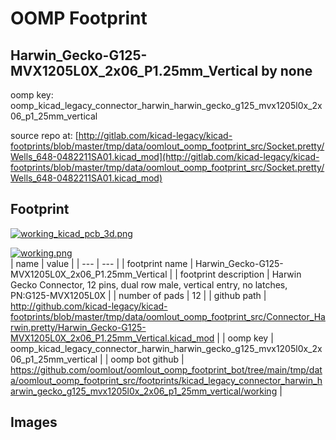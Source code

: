 # OOMP Footprint  
## Harwin_Gecko-G125-MVX1205L0X_2x06_P1.25mm_Vertical  by none  
  
oomp key: oomp_kicad_legacy_connector_harwin_harwin_gecko_g125_mvx1205l0x_2x06_p1_25mm_vertical  
  
source repo at: [http://gitlab.com/kicad-legacy/kicad-footprints/blob/master/tmp/data/oomlout_oomp_footprint_src/Socket.pretty/Wells_648-0482211SA01.kicad_mod](http://gitlab.com/kicad-legacy/kicad-footprints/blob/master/tmp/data/oomlout_oomp_footprint_src/Socket.pretty/Wells_648-0482211SA01.kicad_mod)  
## Footprint  
  
[![working_kicad_pcb_3d.png](working_kicad_pcb_3d_600.png)](working_kicad_pcb_3d.png)  
  
[![working.png](working_600.png)](working.png)  
| name | value | 
| --- | --- | 
| footprint name | Harwin_Gecko-G125-MVX1205L0X_2x06_P1.25mm_Vertical | 
| footprint description | Harwin Gecko Connector, 12 pins, dual row male, vertical entry, no latches, PN:G125-MVX1205L0X | 
| number of pads | 12 | 
| github path | http://github.com/kicad-legacy/kicad-footprints/blob/master/tmp/data/oomlout_oomp_footprint_src/Connector_Harwin.pretty/Harwin_Gecko-G125-MVX1205L0X_2x06_P1.25mm_Vertical.kicad_mod | 
| oomp key | oomp_kicad_legacy_connector_harwin_harwin_gecko_g125_mvx1205l0x_2x06_p1_25mm_vertical | 
| oomp bot github | https://github.com/oomlout/oomlout_oomp_footprint_bot/tree/main/tmp/data/oomlout_oomp_footprint_src/footprints/kicad_legacy_connector_harwin_harwin_gecko_g125_mvx1205l0x_2x06_p1_25mm_vertical/working | 
## Images  
